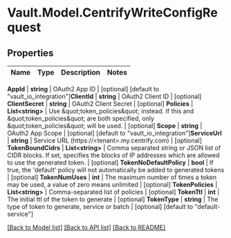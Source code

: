 # Vault.Model.CentrifyWriteConfigRequest

## Properties

Name | Type | Description | Notes
------------ | ------------- | ------------- | -------------

**AppId** | **string** | OAuth2 App ID | [optional] [default to "vault_io_integration"]**ClientId** | **string** | OAuth2 Client ID | [optional] **ClientSecret** | **string** | OAuth2 Client Secret | [optional] **Policies** | **List&lt;string&gt;** | Use \&quot;token_policies\&quot; instead. If this and \&quot;token_policies\&quot; are both specified, only \&quot;token_policies\&quot; will be used. | [optional] **Scope** | **string** | OAuth2 App Scope | [optional] [default to "vault_io_integration"]**ServiceUrl** | **string** | Service URL (https://&lt;tenant&gt;.my.centrify.com) | [optional] **TokenBoundCidrs** | **List&lt;string&gt;** | Comma separated string or JSON list of CIDR blocks. If set, specifies the blocks of IP addresses which are allowed to use the generated token. | [optional] **TokenNoDefaultPolicy** | **bool** | If true, the &#x27;default&#x27; policy will not automatically be added to generated tokens | [optional] **TokenNumUses** | **int** | The maximum number of times a token may be used, a value of zero means unlimited | [optional] **TokenPolicies** | **List&lt;string&gt;** | Comma-separated list of policies | [optional] **TokenTtl** | **int** | The initial ttl of the token to generate | [optional] **TokenType** | **string** | The type of token to generate, service or batch | [optional] [default to "default-service"]

[[Back to Model list]](../README.md#documentation-for-models) [[Back to API list]](../README.md#documentation-for-api-endpoints) [[Back to README]](../README.md)


